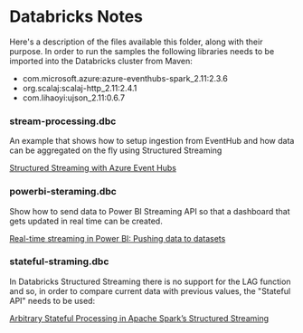 # Databricks Notes

Here's a description of the files available this folder, along with their purpose. In order to run the samples the following libraries needs to be imported into the Databricks cluster from Maven:

- com.microsoft.azure:azure-eventhubs-spark_2.11:2.3.6
- org.scalaj:scalaj-http_2.11:2.4.1
- com.lihaoyi:ujson_2.11:0.6.7

### stream-processing.dbc

An example that shows how to setup ingestion from EventHub and how data can be aggregated on the fly using Structured Streaming

[Structured Streaming with Azure Event Hubs](
https://docs.azuredatabricks.net/spark/latest/structured-streaming/streaming-event-hubs.html)


### powerbi-steraming.dbc

Show how to send data to Power BI Streaming API so that a dashboard that gets updated in real time can be created.

[Real-time streaming in Power BI: Pushing data to datasets
](https://docs.microsoft.com/en-us/power-bi/service-real-time-streaming#pushing-data-to-datasets)

### stateful-straming.dbc

In Databricks Structured Streaming there is no support for the LAG function and so, in order to compare current data with previous values, the "Stateful API" needs to be used:

[Arbitrary Stateful Processing in Apache Spark’s Structured Streaming](https://databricks.com/blog/2017/10/17/arbitrary-stateful-processing-in-apache-sparks-structured-streaming.html)
